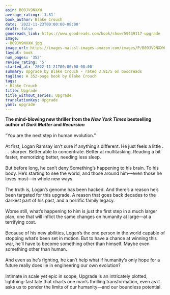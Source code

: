 ```yaml
---
asin: B09JV9NXXW
average_rating: '3.81'
book_author: Blake Crouch
date: '2022-11-23T00:00:00-08:00'
draft: false
goodreads_link: https://www.goodreads.com/book/show/59439117-upgrade
image:
- B09JV9NXXW.jpg
image_url: https://images-na.ssl-images-amazon.com/images/P/B09JV9NXXW.01._SCLZZZZZZZ.jpg
layout: book
num_pages: '352'
review_rating: '5'
started_at: '2022-11-21T00:00:00-08:00'
summary: Upgrade by Blake Crouch - rated 3.81/5 on Goodreads
tagline: A 352-page book by Blake Crouch
tags:
- Blake Crouch
title: Upgrade
title_without_series: Upgrade
translationKey: Upgrade
yaml: upgrade
---
```


<strong>The mind-blowing new thriller from the <em>New York Times</em> bestselling author of <em>Dark Matter</em> and <em>Recursion</em> </strong><br /><br />“You are the next step in human evolution.”<br /><br />At first, Logan Ramsay isn’t sure if anything’s different. He just feels a little . . . sharper. Better able to concentrate. Better at multitasking. Reading a bit faster, memorizing better, needing less sleep.<br /><br />But before long, he can’t deny Something’s happening to his brain. To his body. He’s starting to see the world, and those around him—even those he loves most—in whole new ways.<br /><br />The truth is, Logan’s genome has been hacked. And there’s a reason he’s been targeted for this upgrade. A reason that goes back decades to the darkest part of his past, and a horrific family legacy.<br /><br />Worse still, what’s happening to him is just the first step in a much larger plan, one that will inflict the same changes on humanity at large—at a terrifying cost.<br /><br />Because of his new abilities, Logan’s the one person in the world capable of stopping what’s been set in motion. But to have a chance at winning this war, he’ll have to become something other than himself. Maybe even something other than human.<br /><br />And even as he’s fighting, he can’t help what if humanity’s only hope for a future really does lie in engineering our own evolution?<br /><br />Intimate in scale yet epic in scope, Upgrade is an intricately plotted, lightning-fast tale that charts one man’s thrilling transformation, even as it asks us to ponder the limits of our humanity—and our boundless potential.